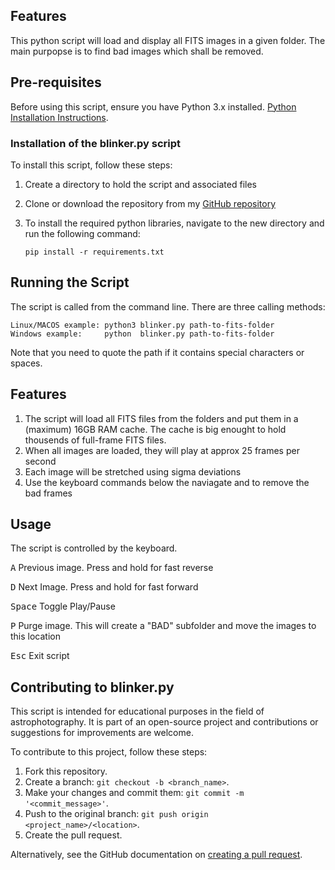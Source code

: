 

## **Features**

This python script will load and display all FITS images in a given folder. The main purpopse is to find bad images which shall be removed.


## **Pre-requisites**

Before using this script, ensure you have Python 3.x installed. [Python Installation Instructions](https://python.land/installing-python).   

### **Installation of the blinker.py script**

To install this script, follow these steps:

1. Create a directory to hold the script and associated files

2. Clone or download the repository from my [GitHub repository](https://github.com/photon1503/blinker)

3. To install the required python libraries, navigate to the new directory and run the following command:   

    `pip install -r requirements.txt`



## **Running the Script**

The script is called from the command line. There are three calling methods:


    Linux/MACOS example: python3 blinker.py path-to-fits-folder
    Windows example:     python  blinker.py path-to-fits-folder

Note that you need to quote the path if it contains special characters or spaces.

## Features

1. The script will load all FITS files from the folders and put them in a (maximum) 16GB RAM cache. The cache is big enought to hold thousends of full-frame FITS files.
2. When all images are loaded, they will play at approx 25 frames per second
3. Each image will be stretched using sigma deviations
4. Use the keyboard commands below the naviagate and to remove the bad frames

## Usage

The script is controlled by the keyboard.

 <kbd>A</kbd> Previous image. Press and hold for fast reverse

 <kbd>D</kbd> Next Image. Press and hold for fast forward

 <kbd>Space</kbd> Toggle Play/Pause

 <kbd>P</kbd> Purge image. This will create a "BAD" subfolder and move the images to this location
 
 <kbd>Esc</kbd> Exit script

## **Contributing to blinker.py**

This script is intended for educational purposes in the field of astrophotography. It is part of an open-source project and contributions or suggestions for improvements are welcome.

To contribute to this project, follow these steps:

1. Fork this repository.
2. Create a branch: `git checkout -b <branch_name>`.
3. Make your changes and commit them: `git commit -m '<commit_message>'`.
4. Push to the original branch: `git push origin <project_name>/<location>`.
5. Create the pull request.

Alternatively, see the GitHub documentation on [creating a pull request](https://docs.github.com/en/github/collaborating-with-issues-and-pull-requests/creating-a-pull-request).
